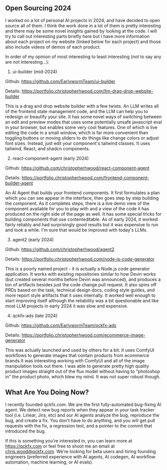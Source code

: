 ## Open Sourcing 2024

I worked on a lot of personal AI projects in 2024, and have decided to open source all of them. I think the work done in a lot of them is pretty interesting and there may be some novel insights gained by looking at the code. I will try to call out interesting parts briefly here but I have more information about each project on my website (linked below for each project) and those also include videos of demos of each product.

In order of my opinion of most interesting to least interesting (not to say any are not interesting...):

1. ui-builder (mid-2024)

Github: https://github.com/EarlywormTeam/ui-builder

Details: https://portfolio.christopherhwood.com/llm-drag-drop-website-builder

This is a drag and drop website builder with a few twists. An LLM writes all of the frontend state management code, and the LLM can help you to redesign or beautify your site. It has some novel ways of switching between an edit and preview modes that uses some potentially unsafe javascript eval in your browser, but enables some very cool features. One of which is live editing the code in a small window, which is far more convenient than toggling buttons or moving sliders to do things like change colors or adjust font sizes. Instead, just edit your component's tailwind classes. It uses tailwind, React, and shadcn components.

2. react-component-agent (early 2024)

Github: https://github.com/christopherhwood/react-component-agent

Details: https://portfolio.christopherhwood.com/frontend-component-builder-agent

An AI Agent that builds your frontend components. It first formulates a plan which you can see appear in the interface, then goes step by step building the component. As it completes steps, there is a live demo view of the component available for you to play with and a view of the code it has produced on the right side of the page as well. It has some special tricks for building components that use contenteditable. As of early 2024, it worked fairly reliably and had surprisingly good results but it was expensive to run and took a while. I'm sure that would be improved with today's LLMs.

3. agent2 (early 2024)

Github: https://github.com/christopherhwood/agent2

Details: https://portfolio.christopherhwood.com/node-js-code-generator

This is a poorly named project - it is actually a Node.js code generator application. It works with existing repositories similar to how Devin works (but created several months before Devin was announced), and produces a ton of artifacts besides just the code change pull request. It also spins off PRDs based on the task, technical design docs, coding style guides, and more report style artifacts that it uses internally. It worked well enough to start improving itself although the reliability was a bit questionable and like most LLM projects in early 2024 it was slow and expensive.

4. qckfx-ads (late 2024)

Github: https://github.com/EarlywormTeam/qckfx-ads

Details: https://portfolio.christopherhwood.com/ecommerce-image-generator

This was actually launched and used by others for a bit. It uses ComfyUI workflows to generate images that contain products from ecommerce brands.It was interesting working with ComfyUI and all of the image manipulation tools out there. I was able to generate pretty high quality product images straight out of the flux model without having to "photoshop in" the product photo, which blew my mind. It was not super robust though.

## What Are You Doing Now?

I recently founded qckfx.com. We are the first fully-automated bug-fixing AI agent. We detect new bug reports when they appear in your task tracker tool (i.e. Linear, Jira, etc) and our AI agents analyze the bug, reproduce the bug, and create a fix. You don't have to do anything, and you will get pull requests with the fix, a regression test, and a pointer to the commit that introduced the bug. 

If this is something you're interested in, you can learn more at https://qckfx.com or feel free to shoot me an email at chris.wood@qckfx.com. We're looking for beta users and hiring founding engineers (preferred experience with AI agents, AI codegen, AI workflow automation, machine learning, or AI evals).
